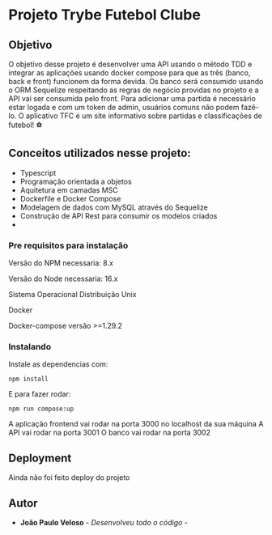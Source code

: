# Projeto Trybe Futebol Clube

## Objetivo

O objetivo desse projeto é desenvolver uma API usando o método TDD e integrar as aplicações usando docker compose para que as três (banco, back e front) funcionem da forma devida.
Os banco será consumido usando o ORM Sequelize respeitando as regras de negócio providas no projeto e a API vai ser consumida pelo front.
Para adicionar uma partida é necessário estar logada e com um token de admin, usuários comuns não podem fazê-lo.
O aplicativo TFC é um site informativo sobre partidas e classificações de futebol! ⚽️

## Conceitos utilizados nesse projeto:

* Typescript
* Programação orientada a objetos
* Aquitetura em camadas MSC
* Dockerfile e Docker Compose
* Modelagem de dados com MySQL através do Sequelize
* Construção de API Rest para consumir os modelos criados
* 

### Pre requisitos para instalação

Versão do NPM necessaria: 8.x

Versão do Node necessaria: 16.x

Sistema Operacional Distribuição Unix

Docker

Docker-compose versão >=1.29.2

### Instalando

Instale as dependencias com:

    npm install

E para fazer rodar:

    npm run compose:up

A aplicação frontend vai rodar na porta 3000 no localhost da sua máquina
A API vai rodar na porta 3001
O banco vai rodar na porta 3002

## Deployment

Ainda não foi feito deploy do projeto

## Autor

  - **João Paulo Veloso** - *Desenvolveu todo o código* -
